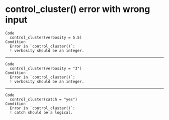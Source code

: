 # control_cluster() error with wrong input

    Code
      control_cluster(verbosity = 5.5)
    Condition
      Error in `control_cluster()`:
      ! verbosity should be an integer.

---

    Code
      control_cluster(verbosity = "3")
    Condition
      Error in `control_cluster()`:
      ! verbosity should be an integer.

---

    Code
      control_cluster(catch = "yes")
    Condition
      Error in `control_cluster()`:
      ! catch should be a logical.


